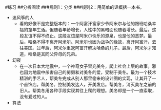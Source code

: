 #练习
##分析阅读
###规则1：分类
###规则2：用简单的话概括一本书。

- 追风筝的人
	- 看的好像不是完整版本的：一个阿富汗富家少爷阿米尔与他的跟班哈桑幸福的童年生活。但随着年龄增长，人性中的黑暗面也随着增长。最后，这段友谊不得不终止。这段友谊是阿米尔快乐的源泉，也是他的恶梦。最后，哈桑不得不离开阿米尔。阿米尔也因为战争的缘故，离开阿富汗，去往美国。过年后，阿米尔重返阿富汗解决哈桑的儿子。最后，阿米尔才知道，哈桑是其同父异母的兄弟。
- 幻夜
	- 在一次日本大地震中，一个神奇女子冒充美冬，爬上社会上层的故事。雅也因为地震中杀害自己的舅舅和对美冬的爱，受制于美冬。最为一个技术精湛的手艺人，帮美冬完成从别人那里偷来的设计图的实现，让其开了一个首饰店。帮美冬，控制美发达人，开美发店。帮美冬，消灭美冬之前的旧人。帮美冬用各种手段实现其往上爬的理想。美冬却是一个一直索取，没有爱过的人。
- 算法